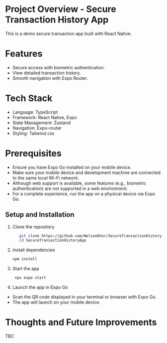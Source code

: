 # Project Overview - Secure Transaction History App

This is a demo secure transaction app built with React Native.

# Features

- Secure access with biometric authentication.
- View detailed transaction history.
- Smooth navigation with Expo Router.

# Tech Stack

- Language: TypeScript  
- Framework: React Native, Expo  
- State Management: Zustand  
- Navigation: Expo-router  
- Styling: Tailwind css  

# Prerequisites

- Ensure you have Expo Go installed on your mobile device.
- Make sure your mobile device and development machine are connected to the same local Wi-Fi network.
- Although web support is available, some features (e.g., biometric authentication) are not supported in a web environment.
- For a complete experience, run the app on a physical device via Expo Go.

## Setup and Installation

1. Clone the repository

   ```bash
      git clone https://github.com/NelsonKhor/SecureTransactionHistoryApp.git
      cd SecureTransactionHistoryApp
   ```

2. Install dependencies

   ```bash
   npm install
   ```

3. Start the app

   ```bash
    npx expo start
   ```

4. Launch the app in Expo Go

- Scan the QR code displayed in your terminal or browser with Expo Go.
- The app will launch on your mobile device.

# Thoughts and Future Improvements

TBC
